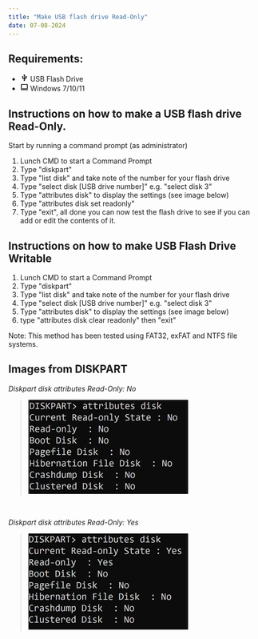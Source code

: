 ```yaml
---
title: "Make USB flash drive Read-Only"
date: 07-08-2024
---
```


## Requirements:
 - <img src="https://github.com/catchcoder/blog/blob/e6222755c7efb6c80f22956fcbe647155c3ae05c/_images/usb_24dp_000000.png?raw=true" width=16> USB Flash Drive
 - <img src="https://github.com/catchcoder/blog/blob/e6222755c7efb6c80f22956fcbe647155c3ae05c/_images/computer_24dp_000000.png?raw=true" width=16> Windows 7/10/11
   
## Instructions on how to make a USB flash drive Read-Only.

Start by running a command prompt (as administrator)

1. Lunch CMD to start a Command Prompt
2. Type "diskpart"
1. Type "list disk" and take note of the number for your flash drive
1. Type "select disk [USB drive number]" e.g. "select disk 3"
1. Type "attributes disk" to display the settings (see image below)
1. Type "attributes disk set readonly"
1. Type "exit", all done you can now test the flash drive to see if you can add or edit the contents of it.

## Instructions on how to make USB Flash Drive Writable

1. Lunch CMD to start a Command Prompt
2. Type "diskpart"
1. Type "list disk" and take note of the number for your flash drive
1. Type "select disk [USB drive number]" e.g. "select disk 3"
1. Type "attributes disk" to display the settings (see image below)
1. type "attributes disk clear readonly" then "exit"

Note: This method has been tested using FAT32, exFAT and NTFS file systems.

## Images from DISKPART

*Diskpart disk attributes Read-Only: No*

> ![DISKPART command displaying the Read-Only attribute set to No](https://github.com/catchcoder/blog/blob/8bcfb76d9ea63bc79af5b5fc24d2554e6d697c15/_images/diskpart-readonly-cleared.PNG?raw=true "Diskpart disk attributes Read-Only: No")

<br/>

*Diskpart disk attributes Read-Only: Yes*

> ![DISKPART command displaying the Read-Only attribute set to Yes](https://github.com/catchcoder/blog/blob/8bcfb76d9ea63bc79af5b5fc24d2554e6d697c15/_images/diskpart-readonly-set.PNG?raw=true "Diskpart disk attributes Read-Only: Yes")
